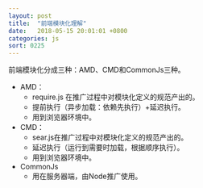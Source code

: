 ```yaml
---
layout: post
title:  "前端模块化理解"
date:   2018-05-15 20:01:01 +0800
categories: js
sort: 0225
---
```


前端模块化分成三种：AMD、CMD和CommonJs三种。

- AMD：
  - require.js 在推广过程中对模块化定义的规范产出的。
  - 提前执行（异步加载：依赖先执行）+延迟执行。
  - 用到浏览器环境中。
- CMD：
  - sear.js在推广过程中对模块化定义的规范产出的。
  - 延迟执行（运行到需要时加载，根据顺序执行）。
  - 用到浏览器环境中。
- CommonJs
  - 用在服务器端，由Node推广使用。

